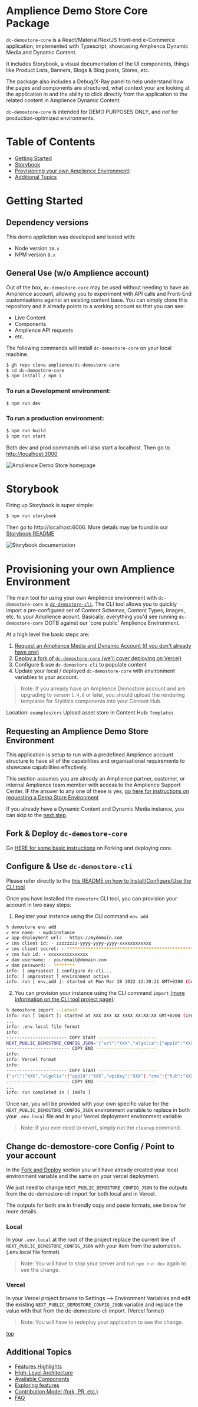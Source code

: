 # Amplience Demo Store Core Package

`dc-demostore-core` is a React/Material/NextJS front-end e-Commerce application, implemented with Typescript, showcasing Amplience Dynamic Media and Dynamic Content.

It includes Storybook, a visual documentation of the UI components, things like Product Lists, Banners, Blogs & Blog posts, Stores, etc.

The package also includes a Debug/X-Ray panel to help understand how the pages and components are structured, what context your are looking at the application in and the ability to click directly from the application to the related content in Amplience Dynamic Content.

`dc-demostore-core` is intended for DEMO PURPOSES ONLY, and *not* for production-optimized environments.

# Table of Contents
- [Getting Started](#getting-started)
- [Storybook](#storybook)
- [Provisioning your own Amplience Environment)](#provisioning-your-own-amplience-environment)
- [Additional Topics](#additional-topics)


# Getting Started

## Dependency versions
This demo appliction was developed and tested with:

- Node version `18.x`
- NPM version `9.x`

## General Use (w/o Amplience account)

Out of the box, `dc-demostore-core` may be used without needing to have an Amplience account, allowing you to experiment with API calls and Front-End customisations against an existing content base. You can simply clone this repository and it already points to a working account so that you can see:

 - Live Content
 - Components
 - Amplience API requests
 - etc.

 The following commands will install `dc-demostore-core` on your local machine.

```sh
$ gh repo clone amplience/dc-demostore-core
$ cd dc-demostore-core
$ npm install / npm i
```

### To run a Development environment:

```sh
$ npm run dev
```

### To run a production environment:

```sh
$ npm run build
$ npm run start
```

Both dev and prod commands will also start a localhost. Then go to [http://localhost:3000](http://localhost:3000)

![Amplience Demo Store homepage](media/homepage.png)


# Storybook

Firing up Storybook is super simple:

```sh
$ npm run storybook
```

Then go to http://localhost:6006. More details may be found in our [Storybook README](docs/Storybook.md)

![Storybook documentation](media/storybook.png)

# Provisioning your own Amplience Environment

The main tool for using your own Amplience environment with `dc-demostore-core` is [`dc-demostore-cli`](https://github.com/amplience/dc-demostore-cli). The CLI tool allows you to quickly import a pre-configured set of Content Schemas, Content Types, Images, etc. to your Amplience acount. Basically, everything you'd see running `dc-demostore-core` OOTB against our 'core public' Amplience Environment.

At a high level the basic steps are:

1. [Request an Amplience Media and Dynamic Account (if you don't already have one)](#requesting-an-amplience-environment)
2. [Deploy a fork of `dc-demostore-core` (we'll cover deploying on Vercel)](#fork--deploy-dc-demostore-core)
3. Configure & use `dc-demostore-cli` to populate content
4. Update your local / deployed `dc-demostore-core` with environment variables to your account.

> Note: If you already have an Amplience Demostore account and are upgrading to verson `1.4.0` or later, you should upload the rendering templates for Stylitics components into your Content Hub.

Location: `examples/crs`
Upload asset store in Content Hub: `Templates`

## Requesting an Amplience Demo Store Environment

This application is setup to run with a predefined Amplience account structure to have all of the capabilities and organisational requirements to showcase capabilities effectively.

This section assumes you are already an Amplience partner, customer, or internal Amplience team member with access to the Amplience Support Center. IF the answer to any one of these is yes, [go here for instructions on requesting a Demo Store Environment](docs/DemoEnvironmentRequest.md)

If you already have a Dynamic Content and Dynamic Media instance, you can skip to the [next step](#fork--deploy-dc-demostore-core).

## Fork & Deploy `dc-demostore-core`

Go [HERE for some basic instructions](docs/ForkDeploy.md) on Forking and deploying core.

## Configure & Use `dc-demostore-cli`

Please refer directly to the [this README on how to Install/Configure/Use the CLI tool](https://github.com/amplience/dc-demostore-cli)

Once you have installed the `demostore` CLI tool, you can provision your account in two easy steps:

1. Register your instance using the CLI command `env add`

```sh
% demostore env add 
✔ env name: · mydcinstance
✔ app deployment url: · https://mydomain.com
✔ cms client id: · zzzzzzzz-yyyy-yyyy-yyyy-xxxxxxxxxxxx
✔ cms client secret: · ****************************************************************
✔ cms hub id: · xxxxxxxxxxxxxxx
✔ dam username: · youremail@domain.com
✔ dam password: · ********
info: [ amprsatest ] configure dc-cli...
info: [ amprsatest ] environment active
info: run [ env,add ]: started at Mon Mar 28 2022 12:39:21 GMT+0200 (Central European Summer Time)
```

2. You can provision your instance using the CLI command `import` [(more information on the CLI tool project page)](https://github.com/amplience/dc-demostore-cli):

```sh
% demostore import --latest
info: run [ import ]: started at XXX XXX XX XXXX XX:XX:XX GMT+0200 (Central European Summer Time)
...
info: .env.local file format
info: 
----------------------- COPY START ----------------------
NEXT_PUBLIC_DEMOSTORE_CONFIG_JSON='{"url":"XXX","algolia":{"appId":"XXX","apiKey":"XXX"},"cms":{"hub":"XXX","stagingApi":"XXX","imageHub":"XXX"}}'
------------------------ COPY END -----------------------
info: 
info: Vercel format
info: 
----------------------- COPY START ----------------------
{"url":"XXX","algolia":{"appId":"XXX","apiKey":"XXX"},"cms":{"hub":"XXX","stagingApi":"XXX","imageHub":"XXX"}}
------------------------ COPY END -----------------------
...
info: run completed in [ 1m47s ]
```

Once ran, you will be provided with your own specific value for the `NEXT_PUBLIC_DEMOSTORE_CONFIG_JSON` environment variable to replace in both your `.env.local` file and in your Vercel deployment environment variable

> Note: If you ever need to revert, simply run the `cleanup` command.

## Change dc-demostore-core Config / Point to your account

In the [Fork and Deploy](#fork--deploy-dc-demostore-core) section you will have already created your local environment variable and the same on your vercel deployment.

We just need to change `NEXT_PUBLIC_DEMOSTORE_CONFIG_JSON` to the outputs from the dc-demostore-cli import for both local and in Vercel.

The outputs for both are in friendly copy and paste formats, see below for more details.

### Local

In your `.env.local` at the root of the project replace the current line of `NEXT_PUBLIC_DEMOSTORE_CONFIG_JSON` with your item from the automation. (.env.local file format)

> Note: You will have to stop your server and run `npm run dev` again to see the change.

### Vercel

In your Vercel project browse to Settings --> Environment Variables and edit the existing `NEXT_PUBLIC_DEMOSTORE_CONFIG_JSON` variable and replace the value with that from the dc-demostore-cli import. (Vercel format)

> Note: You will have to redeploy your application to see the change.


[top](#table-of-content)


## Additional Topics
- [Features Highlights](docs/FeatureHiLites.md)
- [High-Level Architecture](docs/ArchDiagram.md)
- [Available Components](docs/Components.md)
- [Exploring features](docs/DeepDive.md)
- [Contribution Model (fork, PR, etc.)](https://github.com/amplience/dc-cli/blob/master/CONTRIBUTING.md)
- [FAQ](docs/FAQ.md)